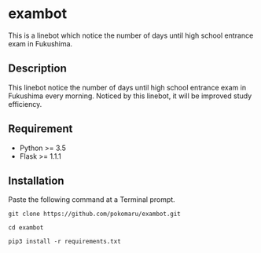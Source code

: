 # exambot
This is a linebot which notice the number of days until high school entrance exam in Fukushima.

## Description
This linebot notice the number of days until high school entrance exam in Fukushima every morning.
Noticed by this linebot, it will be improved study efficiency.

## Requirement
- Python >= 3.5
- Flask >= 1.1.1

## Installation
Paste the following command at a Terminal prompt.

```
git clone https://github.com/pokomaru/exambot.git

cd exambot

pip3 install -r requirements.txt
```